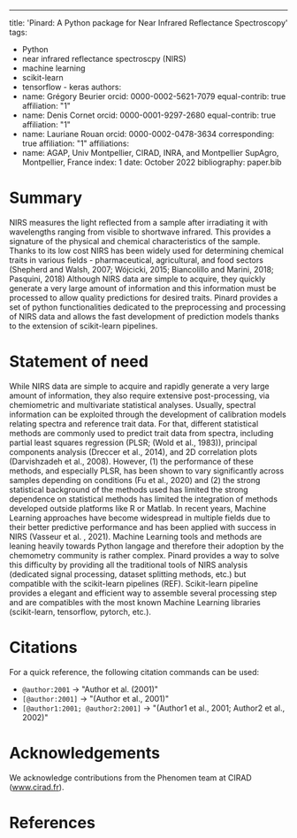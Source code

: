 ---
title: 'Pinard: A Python package for Near Infrared Reflectance Spectroscopy'
tags:
  - Python
  - near infrared reflectance spectroscpy (NIRS)
  - machine learning
  - scikit-learn
  - tensorflow - keras
authors:
  - name: Grégory Beurier
    orcid: 0000-0002-5621-7079
    equal-contrib: true
    affiliation: "1"
  - name: Denis Cornet
    orcid: 0000-0001-9297-2680
    equal-contrib: true
    affiliation: "1"
  - name: Lauriane Rouan
    orcid: 0000-0002-0478-3634
    corresponding: true
    affiliation: "1"
affiliations:
 - name: AGAP, Univ Montpellier, CIRAD, INRA, and Montpellier SupAgro, Montpellier, France
   index: 1
date: October 2022
bibliography: paper.bib

# Summary

NIRS measures the light reflected from a sample after irradiating it with wavelengths 
ranging from visible to shortwave infrared. This provides a signature of the physical 
and chemical characteristics of the sample. Thanks to its low cost NIRS has been widely 
used for determining chemical traits in various fields - pharmaceutical, agricultural, and
food sectors (Shepherd and Walsh, 2007; Wójcicki, 2015; Biancolillo and Marini, 2018; 
Pasquini, 2018)
Although NIRS data are simple to acquire, they quickly generate a very large amount of 
information and this information must be processed to allow quality predictions for desired 
traits.
Pinard provides a set of python functionalities dedicated to the preprocessing and processing 
of NIRS data and allows the fast development of prediction models thanks to the extension of 
scikit-learn pipelines.

# Statement of need

While NIRS data are simple to acquire and rapidly generate a very large amount of information,
they also require extensive post-processing, via chemiometric and multivariate statistical 
analyses. Usually, spectral information can be exploited through the development of calibration 
models relating spectra and reference trait data. For that, different statistical methods are 
commonly used to predict trait data from spectra, including partial least squares regression 
(PLSR; (Wold et al., 1983)), principal components analysis (Dreccer et al., 2014), and 2D 
correlation plots (Darvishzadeh et al., 2008). However, (1) the performance of these methods, 
and especially PLSR, has been shown to vary significantly across samples depending on conditions
(Fu et al., 2020) and (2) the strong statistical background of the methods used has limited
the strong dependence on statistical methods has limited the integration of methods developed 
outside platforms like R or Matlab.
In recent years, Machine Learning approaches have become widespread in multiple fields due 
to their better predictive performance and has been applied with success in NIRS (Vasseur et al.
, 2021). Machine Learning tools and methods are leaning heavily towards Python langage and 
therefore their adoption by the chemometry community is rather complex.
Pinard provides a way to solve this difficulty by providing all the traditional tools of NIRS
analysis (dedicated signal processing, dataset splitting methods, etc.) but compatible with
the scikit-learn pipelines (REF). Scikit-learn pipeline provides a elegant and efficient way 
to assemble several processing step and are compatibles with the most known Machine Learning
libraries (scikit-learn, tensorflow, pytorch, etc.).

# Citations

For a quick reference, the following citation commands can be used:
- `@author:2001`  ->  "Author et al. (2001)"
- `[@author:2001]` -> "(Author et al., 2001)"
- `[@author1:2001; @author2:2001]` -> "(Author1 et al., 2001; Author2 et al., 2002)"

# Acknowledgements

We acknowledge contributions from the Phenomen team at CIRAD (www.cirad.fr).

# References